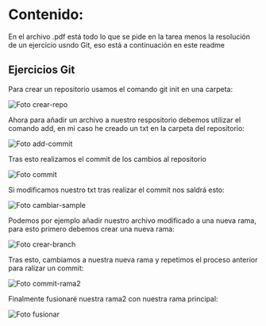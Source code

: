 # Contenido:
En el archivo .pdf está todo lo que se pide en la tarea menos la resolución de un ejercicio usndo Git, eso está a continuación en este readme

## Ejercicios Git

Para crear un repositorio usamos el comando git init en una carpeta:

![Foto crear-repo](https://github.com/Gbapmm/Documentacion/blob/main/Tarea%20Git/img/crear-repo.png)

Ahora para añadir un archivo a nuestro respositorio debemos utilizar el comando add, en mi caso he creado un txt en la carpeta del repositorio:

![Foto add-commit](https://github.com/Gbapmm/Documentacion/blob/main/Tarea%20Git/img/add-commit.png)

Tras esto realizamos el commit de los cambios al repositorio

![Foto commit](https://github.com/Gbapmm/Documentacion/blob/main/Tarea%20Git/img/commit.png)

Si modificamos nuestro txt tras realizar el commit  nos saldrá esto:

![Foto cambiar-sample](https://github.com/Gbapmm/Documentacion/blob/main/Tarea%20Git/img/cambiar-sample.png)

Podemos por ejemplo añadir nuestro archivo modificado a una nueva rama, para esto primero debemos crear una nueva rama:

![Foto crear-branch](https://github.com/Gbapmm/Documentacion/blob/main/Tarea%20Git/img/crear-branch.png)

Tras esto, cambiamos a nuestra nueva rama y repetimos el proceso anterior para ralizar un commit:

![Foto commit-rama2](https://github.com/Gbapmm/Documentacion/blob/main/Tarea%20Git/img/commit-rama2.png)

Finalmente fusionaré nuestra rama2 con nuestra rama principal:

![Foto fusionar](https://github.com/Gbapmm/Documentacion/blob/main/Tarea%20Git/img/fusionar.png)
